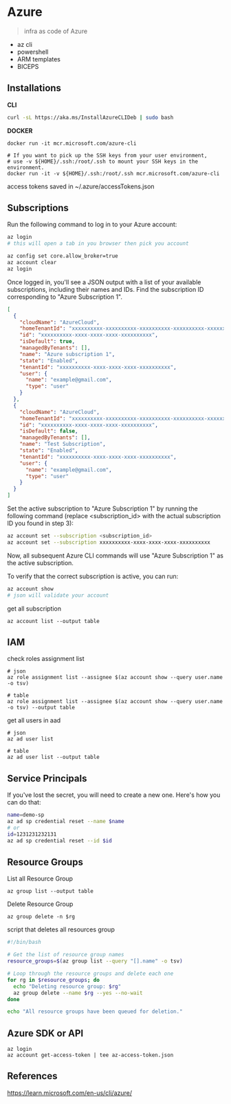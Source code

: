 # Azure 
> infra as code of Azure

- az cli
- powershell
- ARM templates
- BICEPS
## Installations 
**CLI**
```bash
curl -sL https://aka.ms/InstallAzureCLIDeb | sudo bash
```


**DOCKER**

```
docker run -it mcr.microsoft.com/azure-cli

# If you want to pick up the SSH keys from your user environment, 
# use -v ${HOME}/.ssh:/root/.ssh to mount your SSH keys in the environment.
docker run -it -v ${HOME}/.ssh:/root/.ssh mcr.microsoft.com/azure-cli
```

access tokens saved in ~/.azure/accessTokens.json

## Subscriptions

Run the following command to log in to your Azure account:
```bash
az login
# this will open a tab in you browser then pick you account

az config set core.allow_broker=true
az account clear
az login
```

Once logged in, you'll see a JSON output with a list of your available subscriptions, including their names and IDs. Find the subscription ID corresponding to "Azure Subscription 1".
```json
[
  {
    "cloudName": "AzureCloud",
    "homeTenantId": "xxxxxxxxxx-xxxxxxxxxx-xxxxxxxxxx-xxxxxxxxxx-xxxxxxxxxx",
    "id": "xxxxxxxxxx-xxxx-xxxx-xxxx-xxxxxxxxxx", 
    "isDefault": true,
    "managedByTenants": [],
    "name": "Azure subscription 1",
    "state": "Enabled",
    "tenantId": "xxxxxxxxxx-xxxx-xxxx-xxxx-xxxxxxxxxx",
    "user": {
      "name": "example@gmail.com",
      "type": "user"
    }
  },
  {
    "cloudName": "AzureCloud",
    "homeTenantId": "xxxxxxxxxx-xxxxxxxxxx-xxxxxxxxxx-xxxxxxxxxx-xxxxxxxxxx",
    "id": "xxxxxxxxxx-xxxx-xxxx-xxxx-xxxxxxxxxx",
    "isDefault": false,
    "managedByTenants": [],
    "name": "Test Subscription",
    "state": "Enabled",
    "tenantId": "xxxxxxxxxx-xxxx-xxxx-xxxx-xxxxxxxxxx",
    "user": {
      "name": "example@gmail.com",
      "type": "user"
    }
  }
]
```

Set the active subscription to "Azure Subscription 1" by running the following command (replace <subscription_id> with the actual subscription ID you found in step 3):

```bash
az account set --subscription <subscription_id>
az account set --subscription xxxxxxxxxx-xxxx-xxxx-xxxx-xxxxxxxxxx
```

Now, all subsequent Azure CLI commands will use "Azure Subscription 1" as the active subscription.

To verify that the correct subscription is active, you can run:

```bash
az account show
# json will validate your account
```

get all subscription
```
az account list --output table
```

## IAM 

check roles assignment list
```
# json
az role assignment list --assignee $(az account show --query user.name -o tsv)

# table 
az role assignment list --assignee $(az account show --query user.name -o tsv) --output table
```

get all users in aad 
```
# json 
az ad user list 

# table 
az ad user list --output table
```


## Service Principals


If you've lost the secret, you will need to create a new one. 
Here's how you can do that:
```bash
name=demo-sp
az ad sp credential reset --name $name
# or
id=1231231232131
az ad sp credential reset --id $id
```
## Resource Groups

List all Resource Group
```
az group list --output table
```

Delete Resource Group
```
az group delete -n $rg
```

script that deletes all resources group
```bash
#!/bin/bash

# Get the list of resource group names
resource_groups=$(az group list --query "[].name" -o tsv)

# Loop through the resource groups and delete each one
for rg in $resource_groups; do
  echo "Deleting resource group: $rg"
  az group delete --name $rg --yes --no-wait
done

echo "All resource groups have been queued for deletion."

```

## Azure SDK or API
```
az login
az account get-access-token | tee az-access-token.json
```

## References
https://learn.microsoft.com/en-us/cli/azure/


